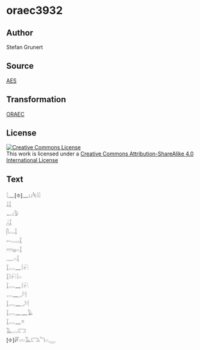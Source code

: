 # oraec3932

## Author

Stefan Grunert

## Source

[AES](https://github.com/simondschweitzer/aes)

## Transformation

[ORAEC](https://oraec.github.io/)

## License

<a rel="license" href="http://creativecommons.org/licenses/by-sa/4.0/"><img alt="Creative Commons License" style="border-width:0" src="https://i.creativecommons.org/l/by-sa/4.0/88x31.png" /></a><br />This work is licensed under a <a rel="license" href="http://creativecommons.org/licenses/by-sa/4.0/">Creative Commons Attribution-ShareAlike 4.0 International License</a>

## Text

𓇋𓈖[⯑]𓈖𓂓𓌸𓇋𓇋<br>
𓍑𓆼<br>
𓂝𓅱<br>
𓐣𓆼<br>
𓋴𓂋𓆼<br>
𓍿𓂋𓊪𓆼<br>
𓏠𓐍𓏏𓆼<br>
𓊃𓏏𓆼<br>
𓆼𓂋𓈖𓇋𓍯<br>
𓆼𓇋𓍯𓇋𓏏<br>
𓆼𓂋𓈖𓇋𓍯<br>
𓂋𓈖𓌳𓌉<br>
𓆼𓂋𓈖𓌳𓌉<br>
𓆼𓂋𓈖𓈖𓄿<br>
𓆼𓂋𓈖𓎼<br>
𓅓𓂋𓉐<br>
[⯑]𓏞𓏛𓅓𓉐𓏤𓆓𓏏𓇾<br>
